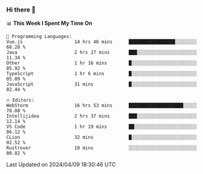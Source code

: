 ### Hi there 👋

<!--
**asdf12303116/asdf12303116** is a ✨ _special_ ✨ repository because its `README.md` (this file) appears on your GitHub profile.

Here are some ideas to get you started:

- 🔭 I’m currently working on ...
- 🌱 I’m currently learning ...
- 👯 I’m looking to collaborate on ...
- 🤔 I’m looking for help with ...
- 💬 Ask me about ...
- 📫 How to reach me: ...
- 😄 Pronouns: ...
- ⚡ Fun fact: ...
-->

<!--START_SECTION:waka-->
📊 **This Week I Spent My Time On** 

```text
💬 Programming Languages: 
Vue.js                   14 hrs 46 mins      █████████████████░░░░░░░░   68.28 % 
Java                     2 hrs 27 mins       ███░░░░░░░░░░░░░░░░░░░░░░   11.34 % 
Other                    1 hr 16 mins        █░░░░░░░░░░░░░░░░░░░░░░░░   05.92 % 
TypeScript               1 hr 6 mins         █░░░░░░░░░░░░░░░░░░░░░░░░   05.09 % 
JavaScript               31 mins             █░░░░░░░░░░░░░░░░░░░░░░░░   02.44 % 

🔥 Editors: 
WebStorm                 16 hrs 53 mins      ████████████████████░░░░░   78.08 % 
Intellijidea             2 hrs 37 mins       ███░░░░░░░░░░░░░░░░░░░░░░   12.14 % 
VS Code                  1 hr 19 mins        ██░░░░░░░░░░░░░░░░░░░░░░░   06.12 % 
CLion                    32 mins             █░░░░░░░░░░░░░░░░░░░░░░░░   02.52 % 
Rustrover                10 mins             ░░░░░░░░░░░░░░░░░░░░░░░░░   00.82 % 
```


 Last Updated on 2024/04/09 18:30:46 UTC
<!--END_SECTION:waka-->
